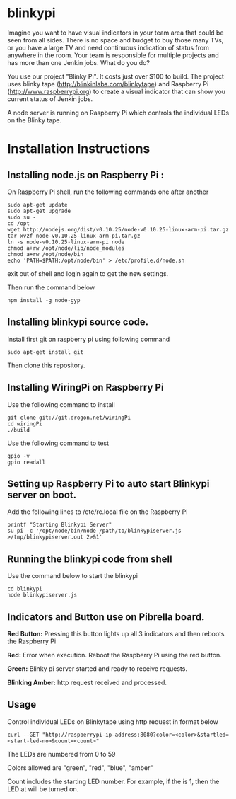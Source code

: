 # blinkypi

Imagine you want to have visual indicators in your team area that could be seen from all sides. There is no space and budget to buy those many TVs, or you have a large TV and need continuous indication of status from anywhere in the room. Your team is responsible for multiple projects and has more than one Jenkin jobs. What do you do?

You use our project "Blinky Pi". It costs just over $100 to build. The project uses blinky tape (http://blinkinlabs.com/blinkytape) and Raspberry Pi (http://www.raspberrypi.org) to create a visual indicator that can show you current status of Jenkin jobs. 

A node server is running on Raspberry Pi which controls the individual LEDs on the Blinky tape. 

# Installation Instructions

## Installing node.js on Raspberry Pi :
On Raspberry Pi shell, run the following commands one after another

```
sudo apt-get update
sudo apt-get upgrade
sudo su -
cd /opt
wget http://nodejs.org/dist/v0.10.25/node-v0.10.25-linux-arm-pi.tar.gz
tar xvzf node-v0.10.25-linux-arm-pi.tar.gz
ln -s node-v0.10.25-linux-arm-pi node
chmod a+rw /opt/node/lib/node_modules
chmod a+rw /opt/node/bin
echo 'PATH=$PATH:/opt/node/bin' > /etc/profile.d/node.sh
```

exit out of shell and login again to get the new settings.

Then run the command below

```
npm install -g node-gyp 
```

## Installing blinkypi source code.

Install first git on raspberry pi using following command

```
sudo apt-get install git
```

Then clone this repository.


## Installing WiringPi on Raspberry Pi

Use the following command to install

```
git clone git://git.drogon.net/wiringPi
cd wiringPi
./build
```

Use the following command to test

```
gpio -v
gpio readall
```

## Setting up Raspberry Pi to auto start Blinkypi server on boot.

Add the following lines to /etc/rc.local file on the Raspberry Pi
```
printf "Starting Blinkypi Server"
su pi -c '/opt/node/bin/node /path/to/blinkypiserver.js >/tmp/blinkypiserver.out 2>&1'
```

## Running the blinkypi code from shell

Use the command below to start the blinkypi 

```
cd blinkypi
node blinkypiserver.js
```

## Indicators and Button use on Pibrella board.
**Red Button:** Pressing this button lights up all 3 indicators and then reboots the Raspberry Pi 

**Red:** Error when execution. Reboot the Raspberry Pi using the red button.

**Green:** Blinky pi server started and ready to receive requests.

**Blinking Amber:** http request received and processed. 

## Usage
Control individual LEDs on Blinkytape using http request in format below

```
curl --GET "http://raspberrypi-ip-address:8080?color=<color>&startled=<start-led-no>&count=<count>"
```

The LEDs are numbered from 0 to 59

Colors allowed are "green", "red", "blue", "amber"

Count includes the starting LED number. For example, if the <count> is 1, then the LED at <start-led-no> will be turned on.
